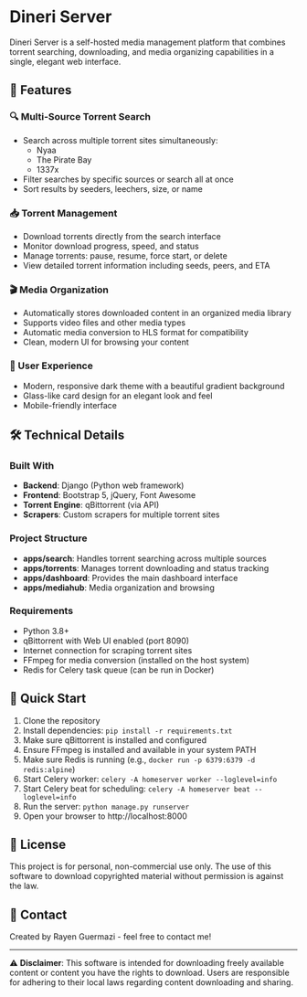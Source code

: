 # Dineri Server

Dineri Server is a self-hosted media management platform that combines torrent searching, downloading, and media organizing capabilities in a single, elegant web interface.

## 🌟 Features

### 🔍 Multi-Source Torrent Search
- Search across multiple torrent sites simultaneously:
  - Nyaa
  - The Pirate Bay
  - 1337x
- Filter searches by specific sources or search all at once
- Sort results by seeders, leechers, size, or name

### 📥 Torrent Management
- Download torrents directly from the search interface
- Monitor download progress, speed, and status
- Manage torrents: pause, resume, force start, or delete
- View detailed torrent information including seeds, peers, and ETA

### 🎬 Media Organization
- Automatically stores downloaded content in an organized media library
- Supports video files and other media types
- Automatic media conversion to HLS format for compatibility
- Clean, modern UI for browsing your content

### 🎨 User Experience
- Modern, responsive dark theme with a beautiful gradient background
- Glass-like card design for an elegant look and feel
- Mobile-friendly interface

## 🛠️ Technical Details

### Built With
- **Backend**: Django (Python web framework)
- **Frontend**: Bootstrap 5, jQuery, Font Awesome
- **Torrent Engine**: qBittorrent (via API)
- **Scrapers**: Custom scrapers for multiple torrent sites

### Project Structure
- **apps/search**: Handles torrent searching across multiple sources
- **apps/torrents**: Manages torrent downloading and status tracking
- **apps/dashboard**: Provides the main dashboard interface
- **apps/mediahub**: Media organization and browsing

### Requirements
- Python 3.8+
- qBittorrent with Web UI enabled (port 8090)
- Internet connection for scraping torrent sites
- FFmpeg for media conversion (installed on the host system)
- Redis for Celery task queue (can be run in Docker)

## 🚀 Quick Start

1. Clone the repository
2. Install dependencies: `pip install -r requirements.txt`
3. Make sure qBittorrent is installed and configured
4. Ensure FFmpeg is installed and available in your system PATH
5. Make sure Redis is running (e.g., `docker run -p 6379:6379 -d redis:alpine`)
6. Start Celery worker: `celery -A homeserver worker --loglevel=info`
7. Start Celery beat for scheduling: `celery -A homeserver beat --loglevel=info`
8. Run the server: `python manage.py runserver`
9. Open your browser to http://localhost:8000

## 📝 License

This project is for personal, non-commercial use only. The use of this software to download copyrighted material without permission is against the law.

## 🔗 Contact

Created by Rayen Guermazi - feel free to contact me!

---

⚠️ **Disclaimer**: This software is intended for downloading freely available content or content you have the rights to download. Users are responsible for adhering to their local laws regarding content downloading and sharing.
